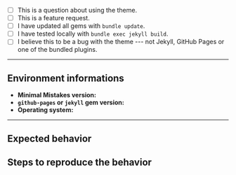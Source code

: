 <!--
  Before submitting please search open and closed issues at 
  https://github.com/mmistakes/minimal-mistakes/issues to avoid duplication.

  Feel free to use the following as a template and remove or add fields as you see fit. You can convert `[ ]` into `[x]` to check boxes.
-->

- [ ] This is a question about using the theme.
- [ ] This is a feature request.
- [ ] I have updated all gems with `bundle update`.
- [ ] I have tested locally with `bundle exec jekyll build`.
- [ ] I believe this to be a bug with the theme --- not Jekyll, GitHub Pages or one of the bundled plugins.

---

## Environment informations

<!--
  Please include theme version, `github-pages --version`, and the operating system you are on or tested with.
-->

- **Minimal Mistakes version:** 
- **`github-pages` or `jekyll` gem version:** 
- **Operating system:** 


---

## Expected behavior

<!--
  Describe the intended output or what you expected to see.
-->

## Steps to reproduce the behavior

<!--
  Include a link to a public repository or ZIP file so that they can more easily be reproduced. Being able to see your actual files helps troubleshooting as most issues stem from missing YAML Front Matter, a mis-configured `_config.sys` file, or `_posts` content. 

  Describe the steps you took for this problem to exist. Such as you cloned the theme, customized `_config.yml`, added your own posts, and started up a Jekyll server locally.

  If an error occurred on GitHub Pages when pushing, please build locally and provide a complete log by running `bundle exec jekyll --trace --verbose` and including this output in the filed issue.

  Screenshots can also be included if they help illustrate a behavior.
-->